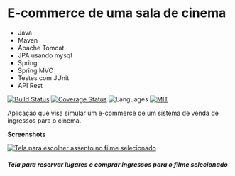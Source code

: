 # E-commerce de uma sala de cinema

* Java
* Maven
* Apache Tomcat 
* JPA usando mysql
* Spring
* Spring MVC
* Testes com JUnit
* API Rest


[![Build Status](http://img.shields.io/travis/badges/badgerbadgerbadger.svg?style=flat-square)](https://travis-ci.org/badges/badgerbadgerbadger)
[![Coverage Status](http://img.shields.io/coveralls/badges/badgerbadgerbadger.svg?style=flat-square)](https://coveralls.io/r/badges/badgerbadgerbadger)
![Languages](https://img.shields.io/badge/languages-Java-yellow.svg)
[![MIT](https://img.shields.io/dub/l/vibe-d.svg?style=flat-square)](https://github.com/TAMMoura/fj22-ingressos/blob/master/LICENSE)

Aplicação que visa simular um e-commerce de um sistema de venda de ingressos para o cinema. 

**Screenshots**

[![Tela para escolher assento no filme selecionado](https://github.com/TAMMoura/fj22-ingressos/blob/master/reserva%20lugar%20Rogue%20One.png)]()
##### Tela para reservar lugares e comprar ingressos para o filme selecionado
